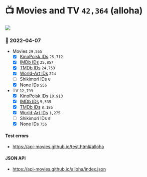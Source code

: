 # :tv: Movies and TV `42,364` (alloha)

<a href="https://API-Movies.github.io"><img src="https://API-Movies.github.io/banner.png?cache"></a>

### :date: 2022-04-07
- Movies `29,565`
  - [x] <a href="https://API-Movies.github.io/alloha/movie_kinopoisk_ids.json">KinoPoisk IDs</a> `25,712`
  - [x] <a href="https://API-Movies.github.io/alloha/movie_imdb_ids.json">IMDb IDs</a> `25,857`
  - [x] <a href="https://API-Movies.github.io/alloha/movie_tmdb_ids.json">TMDb IDs</a> `24,753`
  - [x] <a href="https://API-Movies.github.io/alloha/movie_world_art_ids.json">World-Art IDs</a> `224`
  - [ ] Shikimori IDs `0`
  - [x] None IDs `556`
- TV `12,799`
  - [x] <a href="https://API-Movies.github.io/alloha/tv_kinopoisk_ids.json">KinoPoisk IDs</a> `10,913`
  - [x] <a href="https://API-Movies.github.io/alloha/tv_imdb_ids.json">IMDb IDs</a> `9,535`
  - [x] <a href="https://API-Movies.github.io/alloha/tv_tmdb_ids.json">TMDb IDs</a> `8,186`
  - [x] <a href="https://API-Movies.github.io/alloha/tv_world_art_ids.json">World-Art IDs</a> `1,275`
  - [ ] Shikimori IDs `0`
  - [x] None IDs `756`
#### Test errors
- <a href='https://api-movies.github.io/test.html#alloha'>https://api-movies.github.io/test.html#alloha</a>
#### JSON API
- <a href='https://api-movies.github.io/alloha/index.json'>https://api-movies.github.io/alloha/index.json</a>
